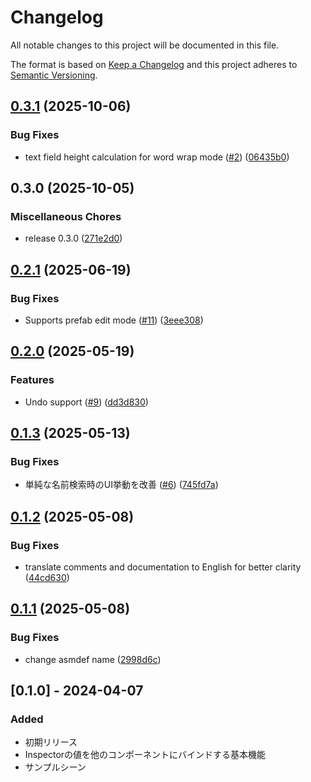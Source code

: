 # Changelog

All notable changes to this project will be documented in this file.

The format is based on [Keep a Changelog](http://keepachangelog.com/en/1.0.0/)
and this project adheres to [Semantic Versioning](http://semver.org/spec/v2.0.0.html).

## [0.3.1](https://github.com/hatayama/HierarchyFinder/compare/v0.3.0...v0.3.1) (2025-10-06)


### Bug Fixes

* text field height calculation for word wrap mode ([#2](https://github.com/hatayama/HierarchyFinder/issues/2)) ([06435b0](https://github.com/hatayama/HierarchyFinder/commit/06435b030069a9dce40544e9b58b05bb761dea1a))

## 0.3.0 (2025-10-05)


### Miscellaneous Chores

* release 0.3.0 ([271e2d0](https://github.com/hatayama/HierarchyFinder/commit/271e2d0ef5aace24a16f699bda357c38573f6433))

## [0.2.1](https://github.com/hatayama/HierarchyFinder/compare/v0.2.0...v0.2.1) (2025-06-19)


### Bug Fixes

* Supports prefab edit mode ([#11](https://github.com/hatayama/HierarchyFinder/issues/11)) ([3eee308](https://github.com/hatayama/HierarchyFinder/commit/3eee308756189af513ca0b3159f87a4c1f435637))

## [0.2.0](https://github.com/hatayama/HierarchyFinder/compare/v0.1.3...v0.2.0) (2025-05-19)


### Features

* Undo support ([#9](https://github.com/hatayama/HierarchyFinder/issues/9)) ([dd3d830](https://github.com/hatayama/HierarchyFinder/commit/dd3d83026c038e6abefc0c01267df013755e334c))

## [0.1.3](https://github.com/hatayama/HierarchyFinder/compare/v0.1.2...v0.1.3) (2025-05-13)


### Bug Fixes

* 単純な名前検索時のUI挙動を改善 ([#6](https://github.com/hatayama/HierarchyFinder/issues/6)) ([745fd7a](https://github.com/hatayama/HierarchyFinder/commit/745fd7abfdece7f62ef5173193a62a20d7c8b9b6))

## [0.1.2](https://github.com/hatayama/HierarchyFinder/compare/v0.1.1...v0.1.2) (2025-05-08)


### Bug Fixes

* translate comments and documentation to English for better clarity ([44cd630](https://github.com/hatayama/HierarchyFinder/commit/44cd630080cb80e08fcef91f2f44404e021395fd))

## [0.1.1](https://github.com/hatayama/HierarchyFinder/compare/v0.1.0...v0.1.1) (2025-05-08)


### Bug Fixes

* change asmdef name ([2998d6c](https://github.com/hatayama/HierarchyFinder/commit/2998d6c9d71eb9bcc9db3f340894ff2d2c2f2476))

## [0.1.0] - 2024-04-07

### Added
- 初期リリース
- Inspectorの値を他のコンポーネントにバインドする基本機能
- サンプルシーン
